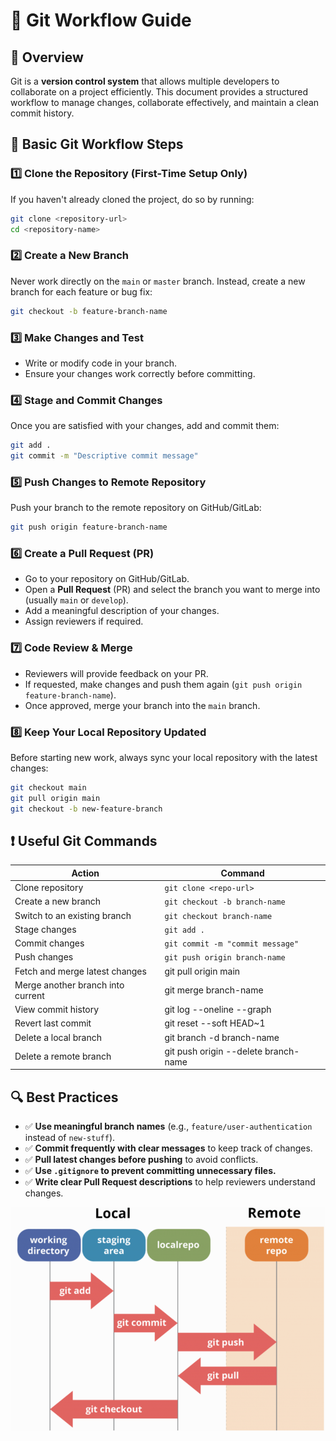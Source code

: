 # **📌 Git Workflow Guide**

## **🚀 Overview**

Git is a **version control system** that allows multiple developers to collaborate on a project efficiently. This document provides a structured workflow to manage changes, collaborate effectively, and maintain a clean commit history.

## **🔄 Basic Git Workflow Steps**

### **1️⃣ Clone the Repository (First-Time Setup Only)**

If you haven't already cloned the project, do so by running:

```bash
git clone <repository-url>
cd <repository-name>
```

### **2️⃣ Create a New Branch**

Never work directly on the `main` or `master` branch. Instead, create a new branch for each feature or bug fix:

```bash
git checkout -b feature-branch-name
```

### **3️⃣ Make Changes and Test**

- Write or modify code in your branch.
- Ensure your changes work correctly before committing.

### **4️⃣ Stage and Commit Changes**

Once you are satisfied with your changes, add and commit them:

```bash
git add .
git commit -m "Descriptive commit message"
```

### **5️⃣ Push Changes to Remote Repository**

Push your branch to the remote repository on GitHub/GitLab:

```bash
git push origin feature-branch-name
```

### **6️⃣ Create a Pull Request (PR)**

- Go to your repository on GitHub/GitLab.
- Open a **Pull Request** (PR) and select the branch you want to merge into (usually `main` or `develop`).
- Add a meaningful description of your changes.
- Assign reviewers if required.

### **7️⃣ Code Review & Merge**

- Reviewers will provide feedback on your PR.
- If requested, make changes and push them again (`git push origin feature-branch-name`).
- Once approved, merge your branch into the `main` branch.

### **8️⃣ Keep Your Local Repository Updated**

Before starting new work, always sync your local repository with the latest changes:

```bash
git checkout main
git pull origin main
git checkout -b new-feature-branch
```

## **❗ Useful Git Commands**

| **Action**                        | **Command**                          |
| --------------------------------- | ------------------------------------ |
| Clone repository                  | `git clone <repo-url>`               |
| Create a new branch               | `git checkout -b branch-name`        |
| Switch to an existing branch      | `git checkout branch-name`           |
| Stage changes                     | `git add .`                          |
| Commit changes                    | `git commit -m "commit message"`     |
| Push changes                      | `git push origin branch-name`        |
| Fetch and merge latest changes    | git pull origin main                 |
| Merge another branch into current | git merge branch-name                |
| View commit history               | git log --oneline --graph            |
| Revert last commit                | git reset --soft HEAD~1              |
| Delete a local branch             | git branch -d branch-name            |
| Delete a remote branch            | git push origin --delete branch-name |

## **🔍 Best Practices**

- ✅ **Use meaningful branch names** (e.g., `feature/user-authentication` instead of `new-stuff`).
- ✅ **Commit frequently with clear messages** to keep track of changes.
- ✅ **Pull latest changes before pushing** to avoid conflicts.
- ✅ **Use `.gitignore` to prevent committing unnecessary files.**
- ✅ **Write clear Pull Request descriptions** to help reviewers understand changes.



![](../assets/git_workflow.png)